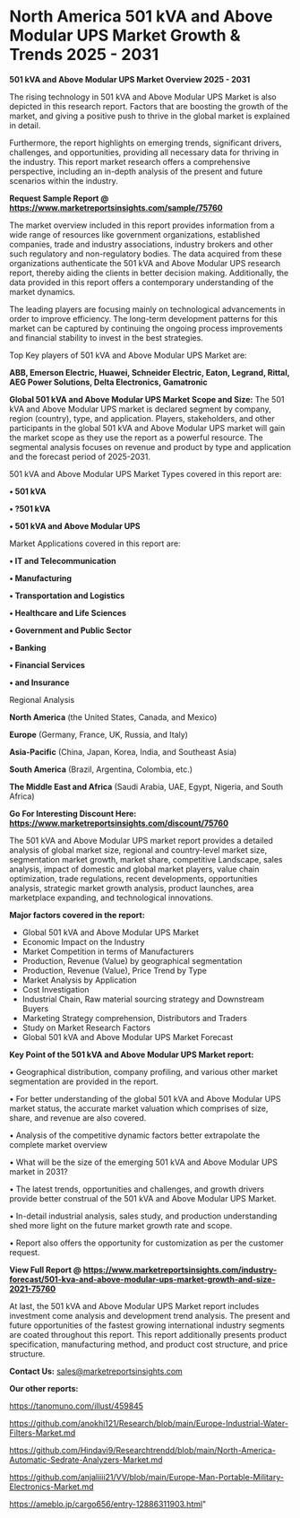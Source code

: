 # North America 501 kVA and Above Modular UPS Market Growth & Trends 2025 - 2031

<Strong> 501 kVA and Above Modular UPS Market Overview 2025 - 2031</strong>

The rising technology in 501 kVA and Above Modular UPS Market is also depicted in this research report. Factors that are boosting the growth of the market, and giving a positive push to thrive in the global market is explained in detail.

Furthermore, the report highlights on emerging trends, significant drivers, challenges, and opportunities, providing all necessary data for thriving in the industry. This report market research offers a comprehensive perspective, including an in-depth analysis of the present and future scenarios within the industry.

<strong>Request Sample Report @ <a href=https://www.marketreportsinsights.com/sample/75760>https://www.marketreportsinsights.com/sample/75760</a></strong>

The market overview included in this report provides information from a wide range of resources like government organizations, established companies, trade and industry associations, industry brokers and other such regulatory and non-regulatory bodies. The data acquired from these organizations authenticate the 501 kVA and Above Modular UPS research report, thereby aiding the clients in better decision making. Additionally, the data provided in this report offers a contemporary understanding of the market dynamics.

The leading players are focusing mainly on technological advancements in order to improve efficiency. The long-term development patterns for this market can be captured by continuing the ongoing process improvements and financial stability to invest in the best strategies.

Top Key players of 501 kVA and Above Modular UPS Market are:

<strong>ABB, Emerson Electric, Huawei, Schneider Electric, Eaton, Legrand, Rittal, AEG Power Solutions, Delta Electronics, Gamatronic</strong>

<strong><b>Global 501 kVA and Above Modular UPS Market Scope and Size:</b></strong>
The 501 kVA and Above Modular UPS market is declared segment by company, region (country), type, and application. Players, stakeholders, and other participants in the global 501 kVA and Above Modular UPS market will gain the market scope as they use the report as a powerful resource. The segmental analysis focuses on revenue and product by type and application and the forecast period of 2025-2031.

501 kVA and Above Modular UPS Market Types covered in this report are:

<strong>• 501 kVA

• ?501 kVA

• 501 kVA and Above Modular UPS</strong>

Market Applications covered in this report are:

<strong>• IT and Telecommunication

• Manufacturing

• Transportation and Logistics

• Healthcare and Life Sciences

• Government and Public Sector

• Banking

• Financial Services

• and Insurance</strong> 

Regional Analysis

<strong>North America</strong> (the United States, Canada, and Mexico)

<strong>Europe</strong> (Germany, France, UK, Russia, and Italy)

<strong>Asia-Pacific</strong> (China, Japan, Korea, India, and Southeast Asia)

<strong>South America</strong> (Brazil, Argentina, Colombia, etc.)

<strong>The Middle East and Africa</strong> (Saudi Arabia, UAE, Egypt, Nigeria, and South Africa)

<strong>Go For Interesting Discount Here: <a href=https://www.marketreportsinsights.com/discount/75760>https://www.marketreportsinsights.com/discount/75760</a></strong>

The 501 kVA and Above Modular UPS market report provides a detailed analysis of global market size, regional and country-level market size, segmentation market growth, market share, competitive Landscape, sales analysis, impact of domestic and global market players, value chain optimization, trade regulations, recent developments, opportunities analysis, strategic market growth analysis, product launches, area marketplace expanding, and technological innovations.

<strong><b>Major factors covered in the report:</b></strong>
<ul>
  <li>Global 501 kVA and Above Modular UPS Market </li>
  <li>Economic Impact on the Industry</li>
  <li>Market Competition in terms of Manufacturers</li>
  <li>Production, Revenue (Value) by geographical segmentation</li>
  <li>Production, Revenue (Value), Price Trend by Type</li>
  <li>Market Analysis by Application</li>
  <li>Cost Investigation</li>
  <li>Industrial Chain, Raw material sourcing strategy and Downstream Buyers</li>
  <li>Marketing Strategy comprehension, Distributors and Traders</li>
  <li>Study on Market Research Factors</li>
  <li>Global 501 kVA and Above Modular UPS Market Forecast</li>
</ul>

<strong><b>Key Point of the 501 kVA and Above Modular UPS Market report:</b></strong>

• Geographical distribution, company profiling, and various other market segmentation are provided in the report.

• For better understanding of the global 501 kVA and Above Modular UPS market status, the accurate market valuation which comprises of size, share, and revenue are also covered.

• Analysis of the competitive dynamic factors better extrapolate the complete market overview

• What will be the size of the emerging 501 kVA and Above Modular UPS market in 2031?

• The latest trends, opportunities and challenges, and growth drivers provide better construal of the 501 kVA and Above Modular UPS Market.

• In-detail industrial analysis, sales study, and production understanding shed more light on the future market growth rate and scope.

• Report also offers the opportunity for customization as per the customer request.

<strong><b>View Full Report @ <a href=https://www.marketreportsinsights.com/industry-forecast/501-kva-and-above-modular-ups-market-growth-and-size-2021-75760>https://www.marketreportsinsights.com/industry-forecast/501-kva-and-above-modular-ups-market-growth-and-size-2021-75760</a></b></strong>


At last, the 501 kVA and Above Modular UPS Market report includes investment come analysis and development trend analysis. The present and future opportunities of the fastest growing international industry segments are coated throughout this report. This report additionally presents product specification, manufacturing method, and product cost structure, and price structure.

<strong>Contact Us:</strong>
sales@marketreportsinsights.com

<strong>Our other reports:</strong>

<a href=https://tanomuno.com/illust/459845>https://tanomuno.com/illust/459845</a>

<a href=https://github.com/anokhi121/Research/blob/main/Europe-Industrial-Water-Filters-Market.md>https://github.com/anokhi121/Research/blob/main/Europe-Industrial-Water-Filters-Market.md</a>

<a href=https://github.com/Hindavi9/Researchtrendd/blob/main/North-America-Automatic-Sedrate-Analyzers-Market.md>https://github.com/Hindavi9/Researchtrendd/blob/main/North-America-Automatic-Sedrate-Analyzers-Market.md</a>

<a href=https://github.com/anjaliiii21/VV/blob/main/Europe-Man-Portable-Military-Electronics-Market.md>https://github.com/anjaliiii21/VV/blob/main/Europe-Man-Portable-Military-Electronics-Market.md</a>

<a href=https://ameblo.jp/cargo656/entry-12886311903.html>https://ameblo.jp/cargo656/entry-12886311903.html</a>"

